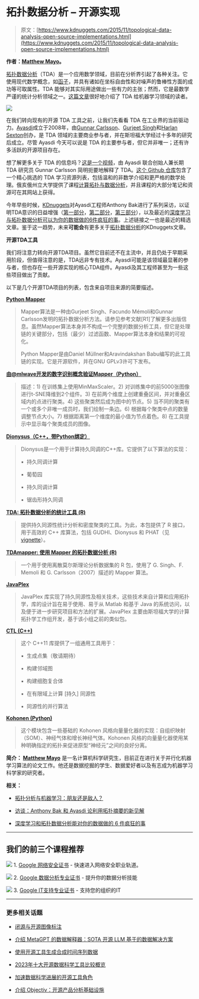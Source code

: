 # 拓扑数据分析 – 开源实现

> 原文：[https://www.kdnuggets.com/2015/11/topological-data-analysis-open-source-implementations.html](https://www.kdnuggets.com/2015/11/topological-data-analysis-open-source-implementations.html)

**作者：[Matthew Mayo](https://twitter.com/mattmayo13)。**

[拓扑数据分析](https://en.wikipedia.org/wiki/Topological_data_analysis)（TDA）是一个应用数学领域，目前在分析界引起了各种关注。它使用现代数学概念，如[函子](https://en.wikipedia.org/wiki/Functor)，并具有诸如在坐标自由性和对噪声的鲁棒性方面的成功等可取属性。TDA 能够对其实际用途做出一些有力的主张；然而，它是最数学严谨的统计分析领域之一。[这篇文章](/2015/09/ayasdi-topological-analysis-machine-learning.html)很好地介绍了 TDA 给机器学习领域的读者。

![](../Images/e4e2f85c71c951197fb0a170894ea5ad.png)

在我们转向现有的开源 TDA 工具之前，让我们先看看 TDA 在工业界的当前驱动力。[Ayasdi](http://www.ayasdi.com/)成立于2008年，由[Gunnar Carlsson](http://math.stanford.edu/~gunnar/)、[Gurjeet Singh](https://twitter.com/singhgurjeet)和[Harlan Sexton](https://www.linkedin.com/pub/harlan-sexton/7/325/633)创办，是 TDA 领域的主要商业参与者，并在斯坦福大学经过十多年的研究后成立。尽管 Ayasdi 今天可以说是 TDA 的主要参与者，但它并非唯一；还有许多活跃的开源项目存在。

想了解更多关于 TDA 的信息吗？[这是一个视频](https://www.youtube.com/watch?v=XfWibrh6stw)，由 Ayasdi 联合创始人兼长期 TDA 研究员 Gunnar Carlsson 简明扼要地解释了 TDA。[这个 Github 仓库](https://gist.github.com/turnersr/8668521)包含了一个精心挑选的 TDA 学习资源列表，包括温和的非数学介绍和更严格的数学处理。俄亥俄州立大学提供了课程[计算拓扑与数据分析](http://web.cse.ohio-state.edu/~tamaldey/course/CTDA/CTDA.html)，并且课程的大部分笔记和资源可在其网站上获得。

今年早些时候，[KDnuggets](https://www.kdnuggets.com)对Ayasdi工程师Anthony Bak进行了系列采访，以证明TDA意识的日益增强（[第一部分](/2015/01/interview-anthony-bak-data-complexity-topology.html)，[第二部分](/2015/01/interview-anthony-bak-ayasdi-toplogical-summaries.html)，[第三部分](/2015/01/interview-anthony-bak-ayasdi-topology.html)），以及最近的[深度学习与拓扑数据分析可以为你的数据做的6件疯狂的事](/2015/11/crazy-deep-learning-topological-data-analysis.html)。上述链接之一也是最近的精选文章。鉴于这一趋势，未来**可能会**有更多关于[拓扑数据分析](/tag/topological-data-analysis)的KDnuggets文章。

**开源TDA工具**

我们将注意力转向开源TDA项目。虽然它目前还不在主流中，并且仍处于早期采用阶段，但值得注意的是，TDA远非专有技术。Ayasdi可能是该领域最显著的参与者，但也存在一些开源实现的核心TDA组件。Ayasdi及其工程师甚至为一些这些项目做出了贡献。

以下是几个开源TDA项目的列表，包含来自项目来源的简要描述。

**[Python Mapper](http://danifold.net/mapper/introduction.html)**

> Mapper算法是一种由Gurjeet Singh、Facundo Mémoli和Gunnar Carlsson发明的拓扑数据分析方法。请参见参考文献[R1]了解更多出版信息。虽然Mapper算法本身并不构成一个完整的数据分析工具，但它是处理链的关键部分，包括（最少）过滤函数、Mapper算法本身和结果的可视化。
> 
> Python Mapper是由Daniel Müllner和Aravindakshan Babu编写的此工具链的实现。它是开源软件，并在GNU GPLv3许可下发布。

**[由@mlwave开发的数字识别概念验证Mapper（Python）](https://www.kaggle.com/triskelion/digit-recognizer/mapping-digits-with-a-t-sne-lens/notebook)**

> 描述：1) 在训练集上使用MinMaxScaler。2) 对训练集中的前5000张图像进行t-SNE降维到2个组件。3) 在前两个维度上创建重叠区间，并对重叠区域内的点进行聚类。4) 这些聚类然后成为图中的节点。5) 当不同的聚类有一个或多个非唯一成员时，我们绘制一条边。6) 根据每个聚类中点的数量调整节点大小。7) 根据距离第一个维度的最小值为节点着色。8) 在工具提示中显示每个聚类成员的图像。

**[Dionysus（C++，带Python绑定）](http://mrzv.org/software/dionysus/)**

> Dionysus是一个用于计算持久同调的C++库。它提供了以下算法的实现：
> 
> ▪  持久同调计算
> 
> ▪  葡萄园
> 
> ▪  持久同调计算
> 
> ▪  锯齿形持久同调

**[TDA: 拓扑数据分析的统计工具 (R)](https://cran.r-project.org/web/packages/TDA/)**

> 提供持久同源性统计分析和密度聚类的工具。为此，本包提供了 R 接口，用于高效的 C++ 库算法，包括 GUDHI、Dionysus 和 PHAT（见 [vignette](https://cran.r-project.org/web/packages/TDA/vignettes/article.pdf)）。

**[TDAmapper: 使用 Mapper 的拓扑数据分析 (R)](https://github.com/paultpearson/TDAmapper/)**

> 一个用于使用离散莫尔斯理论分析数据集的 R 包，使用了 G. Singh、F. Memoli 和 G. Carlsson（2007）描述的 Mapper 算法。

**[JavaPlex](https://github.com/appliedtopology/javaplex)**

> JavaPlex 库实现了持久同源性及相关技术，这些技术来自计算和应用拓扑学，库的设计旨在易于使用、易于从 Matlab 和基于 Java 的系统访问，以及便于进一步研究项目和方法的扩展。JavaPlex 主要由斯坦福大学的计算拓扑学工作组开发，基于该小组之前的类似包。

**[CTL (C++)](https://github.com/appliedtopology/ctl)**

> 这个 C++11 库提供了一组通用工具用于：
> 
> ▪  生成点集（敬请期待）
> 
> ▪  构建邻域图
> 
> ▪  构建细胞复合体
> 
> ▪  在有限域上计算 [持久] 同源性
> 
> ▪  同源性的并行算法

**[Kohonen (Python)](https://github.com/lmjohns3/kohonen)**

> 这个模块包含一些基础的 Kohonen 风格向量量化器的实现：自组织映射（SOM）、神经气体和增长神经气体。Kohonen 风格的向量量化器使用某种明确指定的拓扑来促进原型“神经元”之间的良好分离。

**简介： [Matthew Mayo](https://twitter.com/mattmayo13)** 是一名计算机科学研究生，目前正在进行关于并行化机器学习算法的论文工作。他还是数据挖掘的学生、数据爱好者以及有志成为机器学习科学家的研究者。

**相关：**

+   [拓扑分析与机器学习：朋友还是敌人？](/2015/09/ayasdi-topological-analysis-machine-learning.html)

+   [访谈：Anthony Bak 和 Ayasdi 论利用拓扑摘要的新见解](/2015/01/interview-anthony-bak-ayasdi-toplogical-summaries.html)

+   [深度学习和拓扑数据分析能对你的数据做的 6 件疯狂的事](/2015/11/crazy-deep-learning-topological-data-analysis.html)

* * *

## 我们的前三个课程推荐

![](../Images/0244c01ba9267c002ef39d4907e0b8fb.png) 1\. [Google 网络安全证书](https://www.kdnuggets.com/google-cybersecurity) - 快速进入网络安全职业轨道。

![](../Images/e225c49c3c91745821c8c0368bf04711.png) 2\. [Google 数据分析专业证书](https://www.kdnuggets.com/google-data-analytics) - 提升你的数据分析技能

![](../Images/0244c01ba9267c002ef39d4907e0b8fb.png) 3\. [Google IT支持专业证书](https://www.kdnuggets.com/google-itsupport) - 支持您的组织的IT

* * *

### 更多相关话题

+   [闭源与开源图像标注](https://www.kdnuggets.com/closed-source-vs-open-source-image-annotation)

+   [介绍 MetaGPT 的数据解释器：SOTA 开源 LLM 基于的数据解决方案](https://www.kdnuggets.com/metagpt-data-interpreter-open-source-llm-based-data-solutions)

+   [使用开源工具生成合成时间序列数据](https://www.kdnuggets.com/2022/06/generate-synthetic-timeseries-data-opensource-tools.html)

+   [2023年十大开源数据科学工具比较概览](https://www.kdnuggets.com/a-comparative-overview-of-the-top-10-open-source-data-science-tools-in-2023)

+   [加速数据科学进展的开源工具角色](https://www.kdnuggets.com/2023/05/role-open-source-tools-accelerating-data-science-progress.html)

+   [介绍 Objectiv：开源产品分析基础设施](https://www.kdnuggets.com/2022/06/objectiv-introducing-objectiv-opensource-product-analytics-infrastructure.html)
